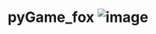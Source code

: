 # pyGame_fox ![image](https://github.com/Bkey-201/pyGame_fox/assets/114351155/8e2f8d0f-4839-4489-b5cf-620fda500181)
